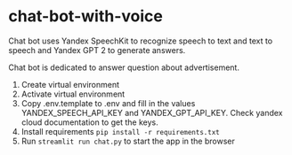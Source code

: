 # chat-bot-with-voice

Chat bot uses Yandex SpeechKit to recognize speech to text and text to speech and Yandex GPT 2 to generate answers.

Chat bot is dedicated to answer question about advertisement.

1. Create virtual environment
2. Activate virtual environment
3. Copy .env.template to .env and fill in the values YANDEX_SPEECH_API_KEY and YANDEX_GPT_API_KEY. Check yandex cloud documentation to get the keys.
4. Install requirements `pip install -r requirements.txt`
5. Run `streamlit run chat.py` to start the app in the browser
